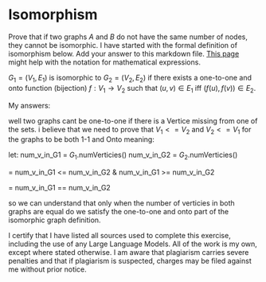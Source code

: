 # Isomorphism

Prove that if two graphs $A$ and $B$ do not have the same number of nodes, they
cannot be isomorphic. I have started with the formal definition of isomorphism
below. Add your answer to this markdown file. [This
page](https://docs.github.com/en/get-started/writing-on-github/working-with-advanced-formatting/writing-mathematical-expressions)
might help with the notation for mathematical expressions.

$G_1=(V_1 , E_1)$ is isomorphic to $G_2 = (V_2, E_2)$ if there exists a
one-to-one and onto function (bijection) $f: V_1 \rightarrow V_2$ such that $(u,v)
\in E_1$ iff $(f(u),f(v)) \in E_2$.

My answers:

well two graphs cant be one-to-one if there is a Vertice missing from one of the sets.
i believe that we need to prove that $V_1 <= V_2$ and $V_2 <= V_1$ for the graphs to be both 1-1 and Onto meaning:

let:
num_v_in_G1 = $G_1$.numVerticies()
num_v_in_G2 = $G_2$.numVerticies()

= num_v_in_G1 <= num_v_in_G2 & num_v_in_G1 >= num_v_in_G2

= num_v_in_G1 == num_v_in_G2

so we can understand that only when the number of verticies in both graphs are equal do we satisfy the one-to-one and onto part of the isomorphic graph definition.



I certify that I have listed all sources used to complete this exercise, including the use of any Large Language Models. All of the work is my own, except where stated otherwise. I am aware that plagiarism carries severe penalties and that if plagiarism is suspected, charges may be filed against me without prior notice.